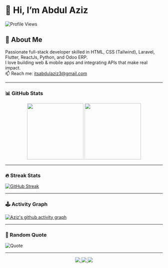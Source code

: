 # 👋 Hi, I’m Abdul Aziz

![Profile Views](https://komarev.com/ghpvc/?username=abdulaziz27&label=Profile%20views&color=0e75b6&style=flat)

## 🚀 About Me
Passionate full-stack developer skilled in HTML, CSS (Tailwind), Laravel, Flutter, ReactJs, Python, and Odoo ERP.  
I love building web & mobile apps and integrating APIs that make real impact.  
📫 Reach me: [itsabdulaziz3@gmail.com](mailto:itsabdulaziz3@gmail.com)

---

### 📊 GitHub Stats
<p align="center">
  <img height="180em" src="https://github-readme-stats-eight-theta.vercel.app/api?username=abdulaziz27&show_icons=true&theme=algolia&include_all_commits=true&count_private=true"/>
  <img height="180em" src="https://github-readme-stats-eight-theta.vercel.app/api/top-langs/?username=abdulaziz27&layout=compact&langs_count=8&theme=algolia"/>
</p>

---

### 🔥 Streak Stats
[![GitHub Streak](https://streak-stats.demolab.com?user=abdulaziz27&theme=algolia)](https://git.io/streak-stats)

---

### 🕹 Activity Graph
[![Aziz's github activity graph](https://github-readme-activity-graph.vercel.app/graph?username=abdulaziz27&theme=react-dark)](https://github.com/ashutosh00710/github-readme-activity-graph)

---

### 🌈 Random Quote
![Quote](https://quotes-github-readme.vercel.app/api?type=horizontal&theme=algolia)

---

<p align="center">
  <a href="https://www.linkedin.com/in/abdulaziz27/" target="_blank">
    <img src="https://img.shields.io/badge/LinkedIn-0e76a8?style=for-the-badge&logo=linkedin&logoColor=white"/>
  </a>
  <a href="https://www.instagram.com/abdulaziz27/" target="_blank">
    <img src="https://img.shields.io/badge/Instagram-E4405F?style=for-the-badge&logo=instagram&logoColor=white"/>
  </a>
  <a href="mailto:itsabdulaziz3@gmail.com">
    <img src="https://img.shields.io/badge/Email-D14836?style=for-the-badge&logo=gmail&logoColor=white"/>
  </a>
</p>
